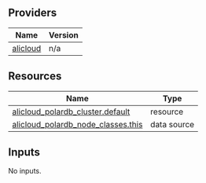 <!-- BEGIN_TF_DOCS -->
## Providers

| Name | Version |
|------|---------|
| <a name="provider_alicloud"></a> [alicloud](#provider\_alicloud) | n/a |

## Resources

| Name | Type |
|------|------|
| [alicloud_polardb_cluster.default](https://registry.terraform.io/providers/hashicorp/alicloud/latest/docs/resources/polardb_cluster) | resource |
| [alicloud_polardb_node_classes.this](https://registry.terraform.io/providers/hashicorp/alicloud/latest/docs/data-sources/polardb_node_classes) | data source |

## Inputs

No inputs.
<!-- END_TF_DOCS -->    